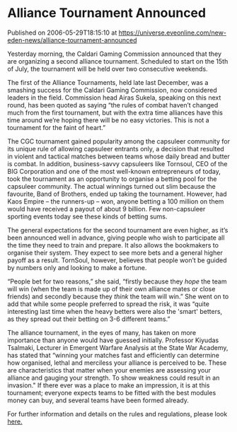# Alliance Tournament Announced
Published on 2006-05-29T18:15:10 at https://universe.eveonline.com/new-eden-news/alliance-tournament-announced

Yesterday morning, the Caldari Gaming Commission announced that they are organizing a second alliance tournament. Scheduled to start on the 15th of July, the tournament will be held over two consecutive weekends.

The first of the Alliance Tournaments, held late last December, was a smashing success for the Caldari Gaming Commission, now considered leaders in the field. Commission head Airas Sukela, speaking on this next round, has been quoted as saying “the rules of combat haven’t changed much from the first tournament, but with the extra time alliances have this time around we’re hoping there will be no easy victories. This is not a tournament for the faint of heart.” 

The CGC tournament gained popularity among the capsuleer community for its unique rule of allowing capsuleer entrants only, a decision that resulted in violent and tactical matches between teams whose daily bread and butter is combat. In addition, business-savvy capsuleers like Tornsoul, CEO of the BIG Corporation and one of the most well-known entrepreneurs of today, took the tournament as an opportunity to organise a betting pool for the capsuleer community. The actual winnings turned out slim because the favourite, Band of Brothers, ended up taking the tournament. However, had Kaos Empire – the runners-up – won, anyone betting a 100 million on them would have received a payout of about 9 billion. Few non-capsuleer sporting events today see these kinds of betting sums. 

The general expectations for the second tournament are even higher, as it’s been announced well in advance, giving people who wish to participate all the time they need to train and prepare. It also allows the bookmakers to organise their system. They expect to see more bets and a general higher payoff as a result. TornSoul, however, believes that people won’t be guided by numbers only and looking to make a fortune. 

“People bet for two reasons,” she said, “firstly because they _hope_ the team will win (when the team is made up of their own alliance mates or close friends) and secondly because they _think_ the team will win.” She went on to add that while some people preferred to spread the risk, it was “quite interesting last time when the heavy betters were also the 'smart' betters, as they spread out their betting on 3-6 different teams.” 

The alliance tournament, in the eyes of many, has taken on more importance than anyone would have guessed initially. Professor Kiyudas Tsalmaki, Lecturer in Emergent Warfare Analysis at the State War Academy, has stated that “winning your matches fast and efficiently can determine how organised, lethal and merciless your alliance is perceived to be. These are characteristics that matter when your enemies are assessing your alliance and gauging your strength. To show weakness could result in an invasion." If there ever was a place to make an impression, it is at this tournament; everyone expects teams to be fitted with the best modules money can buy, and several teams have been formed already. 

For further information and details on the rules and regulations, please look [ here. ](”http://myeve.eve-online.com/ingameboard.asp?a=topic&threadID=328998”)

